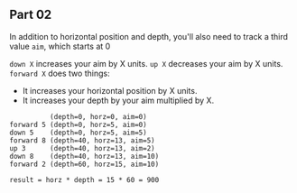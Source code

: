 ## Part 02

In addition to horizontal position and depth, you'll also need to track
a third value `aim`, which starts at 0

`down X` increases your aim by X units.
`up X` decreases your aim by X units.
`forward X` does two things:
- It increases your horizontal position by X units.
- It increases your depth by your aim multiplied by X.

```
          (depth=0, horz=0, aim=0)
forward 5 (depth=0, horz=5, aim=0)
down 5    (depth=0, horz=5, aim=5)
forward 8 (depth=40, horz=13, aim=5)
up 3      (depth=40, horz=13, aim=2)
down 8    (depth=40, horz=13, aim=10)
forward 2 (depth=60, horz=15, aim=10)
```

`result = horz * depth = 15 * 60 = 900`
